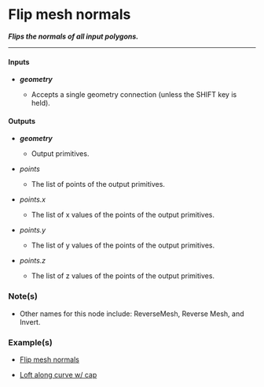 # Flip mesh normals

**_Flips the normals of all input polygons._**

---


#### Inputs

* **_geometry_**

  * Accepts a single geometry connection (unless the SHIFT key is held).


#### Outputs

* **_geometry_**

  * Output primitives.

* _points_

  * The list of points of the output primitives.

* _points.x_

  * The list of x values of the points of the output primitives.

* _points.y_

  * The list of y values of the points of the output primitives.

* _points.z_

  * The list of z values of the points of the output primitives.


### Note(s)

* Other names for this node include: ReverseMesh, Reverse Mesh, and Invert.


### Example(s)

* <a href="https://creator.trimble.com/graph?assetURI=whp:43c34697-f1b8-4cb9-8515-ce9dd86d6b0f&version=latest" target="_blank">Flip mesh normals</a>

* <a href="https://creator.trimble.com/graph?assetURI=whp:728dd414-114f-4668-8f5c-9fb8154d0b79&version=latest" target="_blank">Loft along curve w/ cap</a>